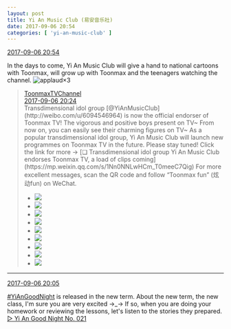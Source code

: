 ```yaml
---
layout: post
title: Yi An Music Club (易安音乐社)
date: 2017-09-06 20:54
categories: [ 'yi-an-music-club' ]
---
```


<div class="weibo-info">
  <a href="http://weibo.com/6094546964/FkAVOrvC6">2017-09-06 20:54</a>
</div>

In the days to come, Yi An Music Club will give a hand to national cartoons with Toonmax, will grow up with Toonmax and the teenagers watching the channel. ![applaud](http://img.t.sinajs.cn/t4/appstyle/expression/ext/normal/36/gza_org.gif)×3

<!-- more -->

> <div class="weibo-post-name">
>   <a href="http://weibo.com/toonmax">ToonmaxTVChannel</a>
> </div>
> <div class="weibo-info">
>   <a href="http://weibo.com/2154065944/FkAJBCmnU">2017-09-06 20:24</a>
> </div>
> Transdimensional idol group [@YiAnMusicClub](http://weibo.com/u/6094546964) is now the official endorser of Toonmax TV! The vigorous and positive boys present on TV~ From now on, you can easily see their charming figures on TV~ As a popular transdimensional idol group, Yi An Music Club will launch new programmes on Toonmax TV in the future. Please stay tuned! Click the link for more → [❏ Transdimensional idol group Yi An Music Club endorses Toonmax TV, a load of clips coming](https://mp.weixin.qq.com/s/1Nn0NNLwHCm_T0meeC7Qig) For more excellent messages, scan the QR code and follow “Toonmax fun” (炫动fun) on WeChat.  
> <ul class="weibo-pic-list-3">
>   <li class="weibo-pic">
>     <a href="https://wx4.sinaimg.cn/mw690/80647018gy1fja3d4gj4jj20qo13zwlu.jpg"><img src="https://wx4.sinaimg.cn/thumb150/80647018gy1fja3d4gj4jj20qo13zwlu.jpg" /></a>
>   </li>
>   <li class="weibo-pic">
>     <a href="https://wx3.sinaimg.cn/mw690/80647018gy1fja3d6pev0j20qo13zq7c.jpg"><img src="https://wx3.sinaimg.cn/thumb150/80647018gy1fja3d6pev0j20qo13zq7c.jpg" /></a>
>   </li>
>   <li class="weibo-pic">
>     <a href="https://wx2.sinaimg.cn/mw690/80647018gy1fja3d8pbhtj20qo13zn3a.jpg"><img src="https://wx2.sinaimg.cn/thumb150/80647018gy1fja3d8pbhtj20qo13zn3a.jpg" /></a>
>   </li>
>   <li class="weibo-pic">
>     <a href="https://wx4.sinaimg.cn/mw690/80647018gy1fja3da0yplj20qo13z78w.jpg"><img src="https://wx4.sinaimg.cn/thumb150/80647018gy1fja3da0yplj20qo13z78w.jpg" /></a>
>   </li>
>   <li class="weibo-pic">
>     <a href="https://wx2.sinaimg.cn/mw690/80647018gy1fja3djgribj20by0bygmi.jpg"><img src="https://wx2.sinaimg.cn/thumb150/80647018gy1fja3djgribj20by0bygmi.jpg" /></a>
>   </li>
>   <li class="weibo-pic">
>     <a href="https://wx1.sinaimg.cn/mw690/80647018gy1fja3dd0pw3j20qo13z4a7.jpg"><img src="https://wx1.sinaimg.cn/thumb150/80647018gy1fja3dd0pw3j20qo13z4a7.jpg" /></a>
>   </li>
>   <li class="weibo-pic">
>     <a href="https://wx1.sinaimg.cn/mw690/80647018gy1fja3de7h3lj20qo0zktcw.jpg"><img src="https://wx1.sinaimg.cn/thumb150/80647018gy1fja3de7h3lj20qo0zktcw.jpg" /></a>
>   </li>
>   <li class="weibo-pic">
>     <a href="https://wx2.sinaimg.cn/mw690/80647018gy1fja3dg2sd5j21400qogri.jpg"><img src="https://wx2.sinaimg.cn/thumb150/80647018gy1fja3dg2sd5j21400qogri.jpg" /></a>
>   </li>
>   <li class="weibo-pic">
>     <a href="https://wx4.sinaimg.cn/mw690/80647018gy1fja3dipy98j21400qodld.jpg"><img src="https://wx4.sinaimg.cn/thumb150/80647018gy1fja3dipy98j21400qodld.jpg" /></a>
>   </li>
> </ul>

---

<div class="weibo-info">
  <a href="http://weibo.com/6094546964/FkAC0C0qJ">2017-09-06 20:05</a>
</div>

[#YiAnGoodNight](http://weibo.com/p/10080892b104a59bff303ca883e7931b5b916e) is released in the new term. About the new term, the new class, I'm sure you are very excited →_→ If so, when you are doing your homework or reviewing the lessons, let's listen to the stories they prepared. [▷ Yi An Good Night No. 021](http://www.ximalaya.com/78339006/sound/49868707/)
